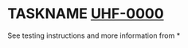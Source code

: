 # TASKNAME [UHF-0000](https://helsinkisolutionoffice.atlassian.net/browse/UHF-0000)

See testing instructions and more information from
*
